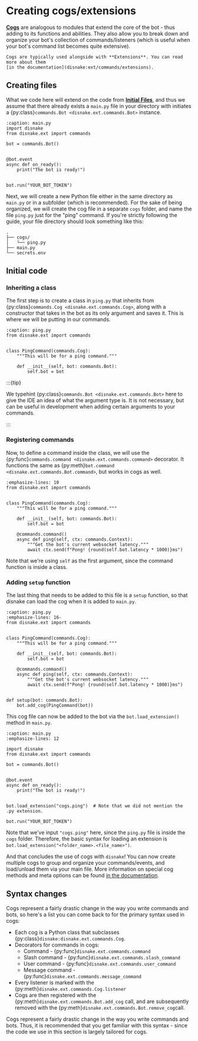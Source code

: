 # Creating cogs/extensions

[**Cogs**](disnake:ext/commands/cogs) are analogous to modules that extend the core of the bot - thus adding to its
functions and abilities. They also allow you to break down and organize your bot's collection of commands/listeners
(which is useful when your bot's command list becomes quite extensive).

```{note}
Cogs are typically used alongside with **Extensions**. You can read more about them
[in the documentation](disnake:ext/commands/extensions).
```

## Creating files

What we code here will extend on the code from [**Initial Files**](./101-initial-files.md), and thus we assume that
there already exists a `main.py` file in your directory with initiates a
{py:class}`commands.Bot <disnake.ext.commands.Bot>` instance.

```{code-block} python
:caption: main.py
import disnake
from disnake.ext import commands

bot = commands.Bot()


@bot.event
async def on_ready():
    print("The bot is ready!")


bot.run("YOUR_BOT_TOKEN")
```

Next, we will create a new Python file either in the same directory as `main.py` or in a subfolder (which is
recommended). For the sake of being organized, we will create the cog file in a separate `cogs` folder, and name the
file `ping.py` just for the "ping" command. If you're strictly following the guide, your file directory should look
something like this:

```
.
├── cogs/
│   └── ping.py
├── main.py
└── secrets.env
```

## Initial code

### Inheriting a class

The first step is to create a class in `ping.py` that inherits from {py:class}`commands.Cog <disnake.ext.commands.Cog>`,
along with a constructor that takes in the bot as its only argument and saves it. This is where we will be putting in
our commands.

```{code-block} py
:caption: ping.py
from disnake.ext import commands


class PingCommand(commands.Cog):
    """This will be for a ping command."""

    def __init__(self, bot: commands.Bot):
        self.bot = bot
```

:::{tip}

We typehint {py:class}`commands.Bot <disnake.ext.commands.Bot>` here to give the IDE an idea of what the argument type
is. It is not necessary, but can be useful in development when adding certain arguments to your commands.

:::

### Registering commands

Now, to define a command inside the class, we will use the {py:func}`commands.command <disnake.ext.commands.command>`
decorator. It functions the same as {py:meth}`bot.command <disnake.ext.commands.Bot.command>`, but works in cogs as
well.

```{code-block} python
:emphasize-lines: 10
from disnake.ext import commands


class PingCommand(commands.Cog):
    """This will be for a ping command."""

    def __init__(self, bot: commands.Bot):
        self.bot = bot

    @commands.command()
    async def ping(self, ctx: commands.Context):
        """Get the bot's current websocket latency."""
        await ctx.send(f"Pong! {round(self.bot.latency * 1000)}ms")
```

Note that we're using `self` as the first argument, since the command function is inside a class.

### Adding `setup` function

The last thing that needs to be added to this file is a `setup` function, so that disnake can load the cog when it is
added to `main.py`.

```{code-block} py
:caption: ping.py
:emphasize-lines: 16-
from disnake.ext import commands


class PingCommand(commands.Cog):
    """This will be for a ping command."""

    def __init__(self, bot: commands.Bot):
        self.bot = bot

    @commands.command()
    async def ping(self, ctx: commands.Context):
        """Get the bot's current websocket latency."""
        await ctx.send(f"Pong! {round(self.bot.latency * 1000)}ms")


def setup(bot: commands.Bot):
    bot.add_cog(PingCommand(bot))
```

This cog file can now be added to the bot via the `bot.load_extension()` method in `main.py`.

```{code-block} python
:caption: main.py
:emphasize-lines: 12

import disnake
from disnake.ext import commands

bot = commands.Bot()


@bot.event
async def on_ready():
    print("The bot is ready!")


bot.load_extension("cogs.ping")  # Note that we did not mention the .py extension.

bot.run("YOUR_BOT_TOKEN")
```

Note that we've input `"cogs.ping"` here, since the `ping.py` file is inside the `cogs` folder. Therefore, the basic
syntax for loading an extension is `bot.load_extension("<folder_name>.<file_name>")`.

And that concludes the use of cogs with `disnake`! You can now create multiple cogs to group and organize your
commands/events, and load/unload them via your main file. More information on special cog methods and meta options can
be found [in the documentation](disnake:ext/commands/cogs).

## Syntax changes

Cogs represent a fairly drastic change in the way you write commands and bots, so here's a list you can come back to for
the primary syntax used in cogs:

-   Each cog is a Python class that subclasses {py:class}`disnake:disnake.ext.commands.Cog`.
-   Decorators for commands in cogs:
    -   Command - {py:func}`disnake.ext.commands.command`
    -   Slash command - {py:func}`disnake.ext.commands.slash_command`
    -   User command - {py:func}`disnake.ext.commands.user_command`
    -   Message command - {py:func}`disnake.ext.commands.message_command`
-   Every listener is marked with the {py:meth}`disnake.ext.commands.Cog.listener`
-   Cogs are then registered with the {py:meth}`disnake.ext.commands.Bot.add_cog` call, and are subsequently removed
    with the {py:meth}`disnake.ext.commands.Bot.remove_cog`call.

<!-- <sup>Source: [Disnake Documentation]()</sup> -->

Cogs represent a fairly drastic change in the way you write commands and bots. Thus, it is recommended that you get
familiar with this syntax - since the code we use in this section is largely tailored for cogs.
